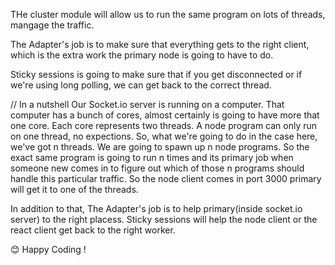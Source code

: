 THe cluster module will allow us to run the same program on lots of threads, mangage the traffic.

The Adapter's job is to make sure that everything gets to the right client, which is the extra work the primary node is going to have to do.

Sticky sessions is going to make sure that if you get disconnected or if we're using long polling, we can get back to the correct thread.


// In a nutshell
Our Socket.io server is running on a computer.
That computer has a bunch of cores, almost certainly is going to have more that one core.
Each core represents two threads.
A node program can only run on one thread, no expections.
So, what we're going to do in the case here, we've got n threads. We are going to spawn up n node programs.
So the exact same program is going to run n times and its primary job when someone new comes in to figure out which of those n programs should handle this particular traffic. 
So the node client comes in port 3000 primary will get it to one of the threads.

In addition to that,
The Adapter's job is to help primary(inside socket.io server) to the right placess.
Sticky sessions will help the node client or the react client get back to the right worker. 

😊 Happy Coding !